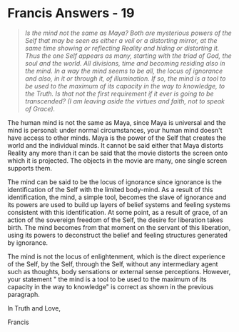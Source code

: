 # Francis Answers - 19

>_Is the mind not the same as Maya? Both are mysterious powers of the Self that may be seen as either a veil or a distorting mirror, at the same time showing or reflecting Reality and hiding or distorting it. Thus the one Self appears as many, starting with the triad of God, the soul and the world. All divisions, time and becoming residing also in the mind. In a way the mind seems to be all, the locus of ignorance and also, in it or through it, of illumination. If so, the mind is a tool to be used to the maximum of its capacity in the way to knowledge, to the Truth. Is that not the first requirement if it ever is going to be transcended? (I am leaving aside the virtues and faith, not to speak of Grace)._

The human mind is not the same as Maya, since Maya is universal and the mind is personal: under normal circumstances, your human mind doesn't have access to other minds. Maya is the power of the Self that creates the world and the individual minds. It cannot be said either that Maya distorts Reality any more than it can be said that the movie distorts the screen onto which it is projected. The objects in the movie are many, one single screen supports them.

The mind can be said to be the locus of ignorance since ignorance is the identification of the Self with the limited body-mind. As a result of this identification, the mind, a simple tool, becomes the slave of ignorance and its powers are used to build up layers of belief systems and feeling systems consistent with this identification. At some point, as a result of grace, of an action of the sovereign freedom of the Self, the desire for liberation takes birth. The mind becomes from that moment on the servant of this liberation, using its powers to deconstruct the belief and feeling structures generated by ignorance.

The mind is not the locus of enlightenment, which is the direct experience of the Self, by the Self, through the Self, without any intermediary agent such as thoughts, body sensations or external sense perceptions. However, your statement " the mind is a tool to be used to the maximum of its capacity in the way to knowledge" is correct as shown in the previous paragraph.

In Truth and Love,

Francis

